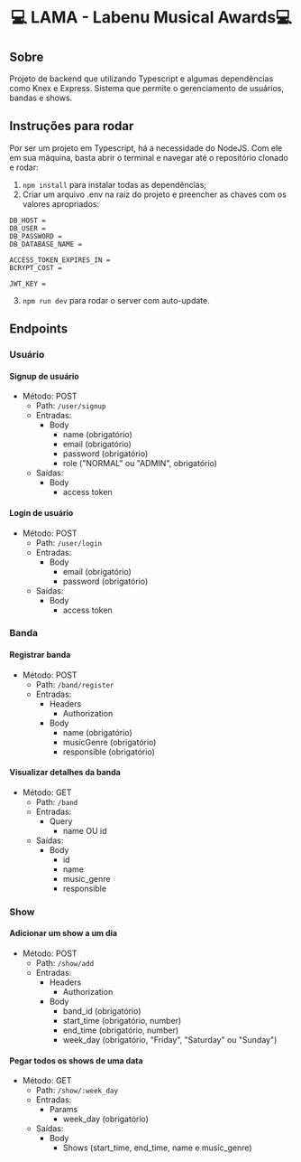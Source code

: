 <h1 align="center">💻 LAMA - Labenu Musical Awards💻</h1>

## Sobre
Projeto de backend que utilizando Typescript e algumas dependências como Knex e Express. Sistema que permite o gerenciamento de usuários, bandas e shows.

## Instruções para rodar
Por ser um projeto em Typescript, há a necessidade do NodeJS. Com ele em sua máquina, basta abrir o terminal e navegar até o repositório clonado e rodar:

1. `npm install` para instalar todas as dependências;
2. Criar um arquivo .env na raiz do projeto e preencher as chaves com os valores apropriados:
```
DB_HOST =
DB_USER = 
DB_PASSWORD = 
DB_DATABASE_NAME = 

ACCESS_TOKEN_EXPIRES_IN = 
BCRYPT_COST = 

JWT_KEY = 
```

3. `npm run dev` para rodar o server com auto-update.

## Endpoints

### Usuário
#### Signup de usuário
* Método: POST
    * Path: `/user/signup`
    * Entradas:
        * Body 
            * name (obrigatório)
            * email (obrigatório)
            * password (obrigatório)
            * role ("NORMAL" ou "ADMIN", obrigatório)
    * Saídas:
        * Body
            * access token
            
#### Login de usuário
* Método: POST
    * Path: `/user/login`
    * Entradas:
        * Body 
            * email (obrigatório)
            * password (obrigatório)
    * Saídas:
        * Body
            * access token
            
### Banda            
#### Registrar banda
* Método: POST
    * Path: `/band/register`
    * Entradas:
       * Headers 
            * Authorization
        * Body 
            * name (obrigatório)
            * musicGenre (obrigatório)
            * responsible (obrigatório)

#### Visualizar detalhes da banda
* Método: GET
    * Path: `/band`
    * Entradas:
        * Query 
            * name OU id
    * Saídas:
        * Body
            * id
            * name
            * music_genre
            * responsible

### Show            
#### Adicionar um show a um dia
* Método: POST
    * Path: `/show/add`
    * Entradas:
       * Headers 
            * Authorization
        * Body 
            * band_id (obrigatório)
            * start_time (obrigatório, number)
            * end_time (obrigatório, number)
            * week_day (obrigatório, "Friday", "Saturday" ou "Sunday")

#### Pegar todos os shows de uma data
* Método: GET
    * Path: `/show/:week_day`
    * Entradas:
        * Params 
            * week_day (obrigatório)
    * Saídas:
        * Body
             * Shows (start_time, end_time, name e music_genre)

         

